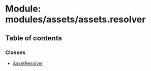 # Module: modules/assets/assets.resolver

## Table of contents

### Classes

- [AssetResolver](../classes/modules_assets_assets_resolver.AssetResolver.md)
